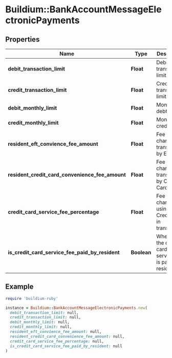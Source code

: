 # Buildium::BankAccountMessageElectronicPayments

## Properties

| Name | Type | Description | Notes |
| ---- | ---- | ----------- | ----- |
| **debit_transaction_limit** | **Float** | Debit transaction limit | [optional] |
| **credit_transaction_limit** | **Float** | Credit transaction limit | [optional] |
| **debit_monthly_limit** | **Float** | Monthly debt limit | [optional] |
| **credit_monthly_limit** | **Float** | Monthly credit limit | [optional] |
| **resident_eft_convience_fee_amount** | **Float** | Fee charged per transaction by EFT | [optional] |
| **resident_credit_card_convenience_fee_amount** | **Float** | Fee charged per transaction by Credit Card | [optional] |
| **credit_card_service_fee_percentage** | **Float** | Fee charged for using a Credit Card in transactions | [optional] |
| **is_credit_card_service_fee_paid_by_resident** | **Boolean** | Whether the credit card service fee is paid by residents | [optional] |

## Example

```ruby
require 'buildium-ruby'

instance = Buildium::BankAccountMessageElectronicPayments.new(
  debit_transaction_limit: null,
  credit_transaction_limit: null,
  debit_monthly_limit: null,
  credit_monthly_limit: null,
  resident_eft_convience_fee_amount: null,
  resident_credit_card_convenience_fee_amount: null,
  credit_card_service_fee_percentage: null,
  is_credit_card_service_fee_paid_by_resident: null
)
```

